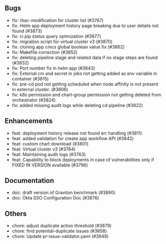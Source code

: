 ## Bugs
- fix: rbac-modification for cluster list (#3767)
- fix: Helm app deployment history page breaking due to user details not found (#3873)
- fix: ci pip status query optmization (#3877)
- fix: migration script for virtual cluster v3 (#3870)
- fix: cloning app cmcs global boolean value fix (#3862)
- fix: Makefile correction (#3852)
- fix: deleting pipeline stage and related data if no stage steps are found (#3832)
- fix: Port number fix in helm app (#3843)
- fix: External cm and secret in jobs not getting added as env variable in container (#3815)
- fix: pre-cd pod not getting scheduled when node affinity is not present in external cluster. (#3806)
- fix: k8s permission and chart-group permission not getting deleted from orchestrator (#3824)
- fix: added missing audit logs while deleting cd pipeline (#3822)
## Enhancements
- feat: deployment history release not found err handling (#3811)
- feat: added validation for create app workflow API (#3842)
- feat: custom chart download (#3801)
- feat: Virtual cluster v3 (#3764)
- feat: Maintaining audit logs (#3763)
- feat: Capability to block deployments in case of vulnerabilities only if FIXED IN VERSION available  (#3796)
## Documentation
- doc: draft version of Graviton benchmark (#3890)
- doc: Okta SSO Configuration Doc (#3876)
## Others
- chore: adjust duplicate action threshold (#3879)
- chore: find potential-duplicate issues  (#3858)
- chore: Update pr-issue-validator.yaml (#3849)
